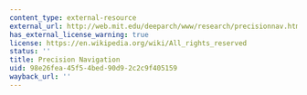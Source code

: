 ```yaml
---
content_type: external-resource
external_url: http://web.mit.edu/deeparch/www/research/precisionnav.html
has_external_license_warning: true
license: https://en.wikipedia.org/wiki/All_rights_reserved
status: ''
title: Precision Navigation
uid: 98e26fea-45f5-4bed-90d9-2c2c9f405159
wayback_url: ''
---
```

